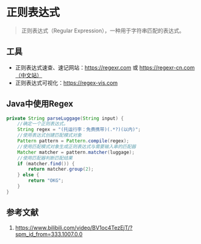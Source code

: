 # 正则表达式

> 正则表达式（Regular Expression），一种用于字符串匹配的表达式。

## 工具
- 正则表达式速查、速记网站：https://regexr.com 或 https://regexr-cn.com（中文站）
- 正则表达式可视化：https://regex-vis.com

## Java中使用Regex
```java
private String parseLuggage(String input) {
    //确定一个正则表达式。
    String regex = "(托运行李：免费携带)(.*?)(以内)";
    //使用表达式创建匹配模式对象
    Pattern pattern = Pattern.compile(regex);
    //使用匹配模式对象生成正则表达式与需要输入串的匹配器
    Matcher matcher = pattern.matcher(luggage);
    //使用匹配器判断匹配结果
    if (matcher.find()) {
        return matcher.group(2);
    } else {
        return "OKG";
    }
}
```

## 参考文献
1. https://www.bilibili.com/video/BV1oc4TezEjT/?spm_id_from=333.1007.0.0